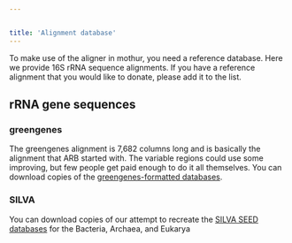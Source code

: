 ```yaml
---


title: 'Alignment database'
---
```

To make use of the aligner in mothur, you need a reference database.
Here we provide 16S rRNA sequence alignments. If you have a reference
alignment that you would like to donate, please add it to the list.

## rRNA gene sequences

### greengenes

The greengenes alignment is 7,682 columns long and is basically the
alignment that ARB started with. The variable regions could use some
improving, but few people get paid enough to do it all themselves. You
can download copies of the [greengenes-formatted
databases](greengenes-formatted_databases).

### SILVA

You can download copies of our attempt to recreate the [ SILVA SEED
databases](Silva_reference_files) for the Bacteria, Archaea,
and Eukarya
